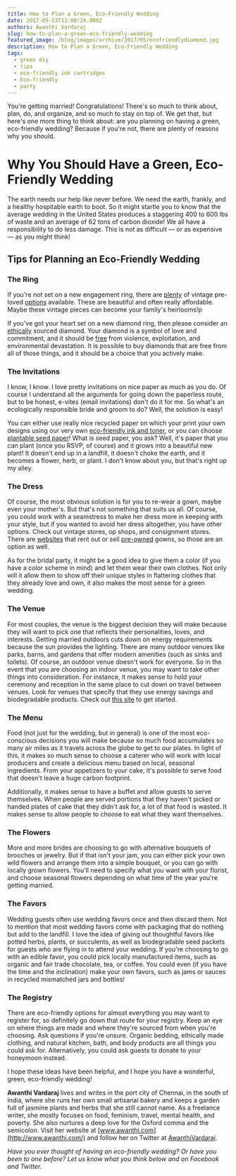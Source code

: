 ```yaml
---
title: How to Plan a Green, Eco-Friendly Wedding
date: 2017-05-23T13:00:24.000Z
authors: Awanthi Vardaraj
slug: how-to-plan-a-green-eco-friendly-wedding
featured_image: /blog/images/archive/2017/05/ecofriendlydiamond.jpg
description: How to Plan a Green, Eco-Friendly Wedding
tags:
  - green diy
  - tips
  - eco-friendly ink cartridges
  - Eco-friendly
  - party
---
```

You're getting married! Congratulations! There's so much to think about, plan, do, and organize, and so much to stay on top of. We get that, but here's one more thing to think about: are you planning on having a green, eco-friendly wedding? Because if you're not, there are plenty of reasons why you should.

# Why You Should Have a Green, Eco-Friendly Wedding

The earth needs our help like never before. We need the earth, frankly, and a healthy hospitable earth to boot. So it might startle you to know that the average wedding in the United States produces a staggering 400 to 600 lbs of waste and an average of 62 tons of carbon dioxide! We all have a responsibility to do less damage. This is not as difficult — or as expensive — as you might think!

## Tips for Planning an Eco-Friendly Wedding

### The Ring

If you're not set on a new engagement ring, there are [plenty](https://www.longsjewelers.com/pages/estate-jewelry) of vintage pre-loved [options](http://www.aspensjewellers.co.uk/category/antique-vintage-pre-owned-jewellery) available. These are beautiful and often really affordable. Maybe these vintage pieces can become your family's heirlooms!p

If you've got your heart set on a new diamond ring, then please consider an [ethically](https://www.brilliantearth.com/buy-conflict-free-diamonds/?header=version2&utm%5Fexpid=1332916-256.Mms%5FhRzjTp2n-wcBfnXQmg.2&utm%5Freferrer=https://www.google.co.in/) sourced diamond. Your diamond is a symbol of love and commitment, and it should be [free](http://inhabitat.com/why-should-you-care-where-your-diamond-comes-from/) from violence, exploitation, and environmental devastation. It is possible to buy diamonds that are free from all of those things, and it should be a choice that you actively make.

### The Invitations

I know, I know. I love pretty invitations on nice paper as much as you do. Of course I understand all the arguments for going down the paperless route, but to be honest, e-vites (email invitations) don't do it for me. So what's an ecologically responsible bride and groom to do? Well, the solution is easy!

You can either use really nice recycled paper on which your print your own designs using our very own [eco-friendly ink and toner](https://www.tomatoink.com/environmentally-friendly-green-ink-and-toner-cartridges), or you can choose [plantable seed paper](https://www.botanicalpaperworks.com/catalog/wedding-collection)! What is seed paper, you ask? Well, it's paper that you can plant (once you RSVP, of course) and it grows into a beautiful new plant! It doesn't end up in a landfill, it doesn't choke the earth, and it becomes a flower, herb, or plant. I don't know about you, but that's right up my alley.

### The Dress

Of course, the most obvious solution is for you to re-wear a gown, maybe even your mother's. But that's not something that suits us all. Of course, you could work with a seamstress to make her dress more in keeping with your style, but if you wanted to avoid her dress altogether, you have other options. Check out vintage stores, op shops, and consignment stores. There are [websites](https://www.nearlynewlywed.com/collections/dresses) that rent out or sell [pre-owned](https://www.preownedweddingdresses.com/) gowns, so those are an option as well.

As for the bridal party, it might be a good idea to give them a color (if you have a color scheme in mind) and let them wear their own clothes. Not only will it allow them to show off their unique styles in flattering clothes that they already love and own, it also makes the most sense for a green wedding.

### The Venue

For most couples, the venue is the biggest decision they will make because they will want to pick one that reflects their personalities, loves, and interests. Getting married outdoors cuts down on energy requirements because the sun provides the lighting. There are many outdoor venues like parks, barns, and gardens that offer modern amenities (such as sinks and toilets). Of course, an outdoor venue doesn't work for everyone. So in the event that you are choosing an indoor venue, you may want to take other things into consideration. For instance, it makes sense to hold your ceremony and reception in the same place to cut down on travel between venues. Look for venues that specify that they use energy savings and biodegradable products. Check out [this site](http://environmentallyfriendlyhotels.com/) to get started.

### The Menu

Food (not just for the wedding, but in general) is one of the most eco-conscious decisions you will make because so much food accumulates so many air miles as it travels across the globe to get to our plates. In light of this, it makes so much sense to choose a caterer who will work with local producers and create a delicious menu based on local, seasonal ingredients. From your appetizers to your cake, it's possible to serve food that doesn't leave a huge carbon footprint.

Additionally, it makes sense to have a buffet and allow guests to serve themselves. When people are served portions that they haven't picked or handed plates of cake that they didn't ask for, a lot of that food is wasted. It makes sense to allow people to choose to eat what they want themselves.

### The Flowers

More and more brides are choosing to go with alternative bouquets of brooches or jewelry. But if that isn't your jam, you can either pick your own wild flowers and arrange them into a simple bouquet, or you can go with locally grown flowers. You'll need to specify what you want with your florist, and choose seasonal flowers depending on what time of the year you're getting married.

### The Favors

Wedding guests often use wedding favors once and then discard them. Not to mention that most wedding favors come with packaging that do nothing but add to the landfill. I love the idea of giving out thoughtful favors like potted herbs, plants, or succulents, as well as biodegradable seed packets for guests who are flying in to attend your wedding. If you're choosing to go with an edible favor, you could pick locally manufactured items, such as organic and fair trade chocolate, tea, or coffee. You could even (if you have the time and the inclination) make your own favors, such as jams or sauces in recycled mismatched jars and bottles!

### The Registry

There are eco-friendly options for almost everything you may want to register for, so definitely go down that route for your registry. Keep an eye on where things are made and where they're sourced from when you're choosing. Ask questions if you're unsure. Organic bedding, ethically made clothing, and natural kitchen, bath, and body products are all things you could ask for. Alternatively, you could ask guests to donate to your honeymoon instead.

I hope these ideas have been helpful, and I hope you have a wonderful, green, eco-friendly wedding!

**Awanthi Vardaraj** lives and writes in the port city of Chennai, in the south of India, where she runs her own small artisanal bakery and keeps a garden full of jasmine plants and herbs that she still cannot name. As a freelance writer, she mostly focuses on food, feminism, travel, mental health, and poverty. She also nurtures a deep love for the Oxford comma and the semicolon. Visit her website at [www.awanthi.com](http://www.awanthi.com/) and follow her on Twitter at [AwanthiVardaraj](https://twitter.com/AwanthiVardaraj).

*Have you ever thought of having an eco-friendly wedding? Or have you been to one before? Let us know what you think below and on Facebook and Twitter.*
